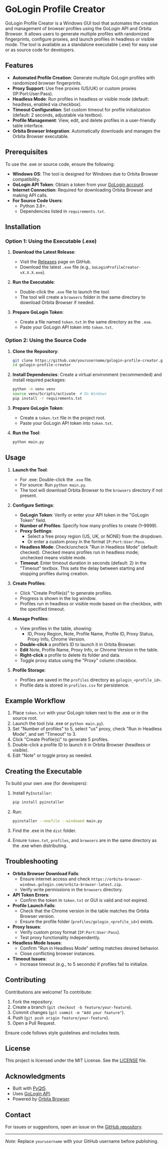 # GoLogin Profile Creator

GoLogin Profile Creator is a Windows GUI tool that automates the creation and management of browser profiles using the GoLogin API and Orbita Browser. It allows users to generate multiple profiles with randomized fingerprints, configure proxies, and launch profiles in headless or visible mode. The tool is available as a standalone executable (.exe) for easy use or as source code for developers.

## Features

- **Automated Profile Creation**: Generate multiple GoLogin profiles with randomized browser fingerprints.
- **Proxy Support**: Use free proxies (US/UK) or custom proxies (IP:Port:User:Pass).
- **Headless Mode**: Run profiles in headless or visible mode (default: headless, enabled via checkbox).
- **Timeout Configuration**: Set custom timeout for profile initialization (default: 2 seconds, adjustable via textbox).
- **Profile Management**: View, edit, and delete profiles in a user-friendly table interface.
- **Orbita Browser Integration**: Automatically downloads and manages the Orbita Browser executable.

## Prerequisites

To use the .exe or source code, ensure the following:

- **Windows OS**: The tool is designed for Windows due to Orbita Browser compatibility.
- **GoLogin API Token**: Obtain a token from your [GoLogin account](https://app.gologin.com/).
- **Internet Connection**: Required for downloading Orbita Browser and making API calls.
- **For Source Code Users**:
  - Python 3.8+.
  - Dependencies listed in `requirements.txt`.

## Installation

### Option 1: Using the Executable (.exe)

1. **Download the Latest Release**:
   - Visit the [Releases](https://github.com/yourusername/gologin-profile-creator/releases) page on GitHub.
   - Download the latest `.exe` file (e.g., `GoLoginProfileCreator-vX.X.X.exe`).

2. **Run the Executable**:
   - Double-click the `.exe` file to launch the tool.
   - The tool will create a `browsers` folder in the same directory to download Orbita Browser if needed.

3. **Prepare GoLogin Token**:
   - Create a file named `token.txt` in the same directory as the `.exe`.
   - Paste your GoLogin API token into `token.txt`.

### Option 2: Using the Source Code

1. **Clone the Repository**:
   ```bash
   git clone https://github.com/yourusername/gologin-profile-creator.git
   cd gologin-profile-creator
   ```

2. **Install Dependencies**:
   Create a virtual environment (recommended) and install required packages:
   ```bash
   python -m venv venv
   source venv/Scripts/activate  # On Windows
   pip install -r requirements.txt
   ```

3. **Prepare GoLogin Token**:
   - Create a `token.txt` file in the project root.
   - Paste your GoLogin API token into `token.txt`.

4. **Run the Tool**:
   ```bash
   python main.py
   ```

## Usage

1. **Launch the Tool**:
   - For .exe: Double-click the `.exe` file.
   - For source: Run `python main.py`.
   - The tool will download Orbita Browser to the `browsers` directory if not present.

2. **Configure Settings**:
   - **GoLogin Token**: Verify or enter your API token in the "GoLogin Token" field.
   - **Number of Profiles**: Specify how many profiles to create (1–9999).
   - **Proxy Settings**:
     - Select a free proxy region (US, UK, or NONE) from the dropdown.
     - Or enter a custom proxy in the format `IP:Port:User:Pass`.
   - **Headless Mode**: Check/uncheck "Run in Headless Mode" (default: checked). Checked means profiles run in headless mode; unchecked means visible mode.
   - **Timeout**: Enter timeout duration in seconds (default: 2) in the "Timeout" textbox. This sets the delay between starting and stopping profiles during creation.

3. **Create Profiles**:
   - Click "Create Profile(s)" to generate profiles.
   - Progress is shown in the log window.
   - Profiles run in headless or visible mode based on the checkbox, with the specified timeout.

4. **Manage Profiles**:
   - View profiles in the table, showing:
     - ID, Proxy Region, Note, Profile Name, Profile ID, Proxy Status, Proxy Info, Chrome Version.
   - **Double-click** a profile’s ID to launch it in Orbita Browser.
   - **Edit** Note, Profile Name, Proxy Info, or Chrome Version in the table.
   - **Right-click** a profile to delete its folder and data.
   - Toggle proxy status using the "Proxy" column checkbox.

5. **Profile Storage**:
   - Profiles are saved in the `profiles` directory as `gologin_<profile_id>`.
   - Profile data is stored in `profiles.csv` for persistence.

## Example Workflow

1. Place `token.txt` with your GoLogin token next to the .exe or in the source root.
2. Launch the tool (via .exe or `python main.py`).
3. Set "Number of profiles" to 5, select "us" proxy, check "Run in Headless Mode", and set "Timeout" to 3.
4. Click "Create Profile(s)" to generate 5 profiles.
5. Double-click a profile ID to launch it in Orbita Browser (headless or visible).
6. Edit "Note" or toggle proxy as needed.

## Creating the Executable

To build your own .exe (for developers):

1. Install `PyInstaller`:
   ```bash
   pip install pyinstaller
   ```

2. Run:
   ```bash
   pyinstaller --onefile --windowed main.py
   ```

3. Find the .exe in the `dist` folder.
4. Ensure `token.txt`, `profiles`, and `browsers` are in the same directory as the .exe when distributing.

## Troubleshooting

- **Orbita Browser Download Fails**:
  - Ensure internet access and check `https://orbita-browser-windows.gologin.com/orbita-browser-latest.zip`.
  - Verify write permissions in the `browsers` directory.
- **API Token Errors**:
  - Confirm the token in `token.txt` or GUI is valid and not expired.
- **Profile Launch Fails**:
  - Check that the Chrome version in the table matches the Orbita Browser version.
  - Ensure the profile folder (`profiles/gologin_<profile_id>`) exists.
- **Proxy Issues**:
  - Verify custom proxy format (`IP:Port:User:Pass`).
  - Test proxy functionality independently.
- **Headless Mode Issues**:
  - Confirm "Run in Headless Mode" setting matches desired behavior.
  - Close conflicting browser instances.
- **Timeout Issues**:
  - Increase timeout (e.g., to 5 seconds) if profiles fail to initialize.

## Contributing

Contributions are welcome! To contribute:

1. Fork the repository.
2. Create a branch (`git checkout -b feature/your-feature`).
3. Commit changes (`git commit -m "Add your feature"`).
4. Push (`git push origin feature/your-feature`).
5. Open a Pull Request.

Ensure code follows style guidelines and includes tests.

## License

This project is licensed under the MIT License. See the [LICENSE](LICENSE) file.

## Acknowledgments

- Built with [PyQt5](https://www.riverbankcomputing.com/software/pyqt/).
- Uses [GoLogin API](https://gologin.com/).
- Powered by [Orbita Browser](https://gologin.com/orbita-browser).

## Contact

For issues or suggestions, open an issue on the [GitHub repository](https://github.com/yourusername/gologin-profile-creator/issues).

---
*Note*: Replace `yourusername` with your GitHub username before publishing.